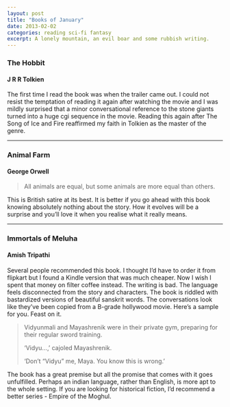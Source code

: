 ```yaml
---
layout: post
title: "Books of January"
date: 2013-02-02
categories: reading sci-fi fantasy
excerpt: A lonely mountain, an evil boar and some rubbish writing.
---
```


### The Hobbit ###

#### J R R Tolkien ####

The first time I read the book was when the trailer came out. I could not resist the temptation of reading it again after watching the movie and I was mildly surprised that a minor conversational reference to the stone giants turned into a huge cgi sequence in the movie. Reading this again after The Song of Ice and Fire reaffirmed my faith in Tolkien as the master of the genre.

 ---

### Animal Farm ###

#### George Orwell ####

> All animals are equal, but some animals are more equal than others.

This is British satire at its best. It is better if you go ahead with this book knowing absolutely nothing about the story. How it evolves will be a surprise and you’ll love it when you realise what it really means.

 ---

### Immortals of Meluha ###

#### Amish Tripathi ####

Several people recommended this book. I thought I’d have to order it from flipkart but I found a Kindle version that was much cheaper. Now I wish I spent that money on filter coffee instead. The writing is bad. The language feels disconnected from the story and characters. The book is riddled with bastardized versions of beautiful sanskrit words. The conversations look like they’ve been copied from a B-grade hollywood movie. Here’s a sample for you. Feast on it.

> Vidyunmali and Mayashrenik were in their private gym, preparing for their regular sword training.
>
> ‘Vidyu…,’ cajoled Mayashrenik.
>
> ‘Don’t “Vidyu” me, Maya. You know this is wrong.’

The book has a great premise but all the promise that comes with it goes unfulfilled. Perhaps an indian language, rather than English, is more apt to the whole setting. If you are looking for historical fiction, I’d recommend a better series - Empire of the Moghul.
